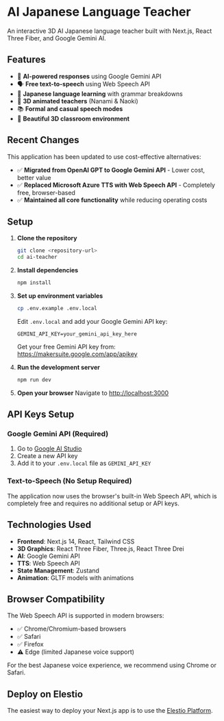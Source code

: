 # AI Japanese Language Teacher

An interactive 3D AI Japanese language teacher built with Next.js, React Three Fiber, and Google Gemini AI.


## Features

- 🤖 **AI-powered responses** using Google Gemini API
- 🗣️ **Free text-to-speech** using Web Speech API
- 🎌 **Japanese language learning** with grammar breakdowns
- 🎯 **3D animated teachers** (Nanami & Naoki)
- 📚 **Formal and casual speech modes**
- 🎨 **Beautiful 3D classroom environment**

## Recent Changes

This application has been updated to use cost-effective alternatives:

- ✅ **Migrated from OpenAI GPT to Google Gemini API** - Lower cost, better value
- ✅ **Replaced Microsoft Azure TTS with Web Speech API** - Completely free, browser-based
- ✅ **Maintained all core functionality** while reducing operating costs

## Setup

1. **Clone the repository**
   ```bash
   git clone <repository-url>
   cd ai-teacher
   ```

2. **Install dependencies**
   ```bash
   npm install
   ```

3. **Set up environment variables**
   ```bash
   cp .env.example .env.local
   ```
   
   Edit `.env.local` and add your Google Gemini API key:
   ```
   GEMINI_API_KEY=your_gemini_api_key_here
   ```
   
   Get your free Gemini API key from: https://makersuite.google.com/app/apikey

4. **Run the development server**
   ```bash
   npm run dev
   ```

5. **Open your browser**
   Navigate to [http://localhost:3000](http://localhost:3000)

## API Keys Setup

### Google Gemini API (Required)
1. Go to [Google AI Studio](https://makersuite.google.com/app/apikey)
2. Create a new API key
3. Add it to your `.env.local` file as `GEMINI_API_KEY`

### Text-to-Speech (No Setup Required)
The application now uses the browser's built-in Web Speech API, which is completely free and requires no additional setup or API keys.

## Technologies Used

- **Frontend**: Next.js 14, React, Tailwind CSS
- **3D Graphics**: React Three Fiber, Three.js, React Three Drei
- **AI**: Google Gemini API
- **TTS**: Web Speech API
- **State Management**: Zustand
- **Animation**: GLTF models with animations

## Browser Compatibility

The Web Speech API is supported in modern browsers:
- ✅ Chrome/Chromium-based browsers
- ✅ Safari
- ✅ Firefox
- ⚠️ Edge (limited Japanese voice support)

For the best Japanese voice experience, we recommend using Chrome or Safari.

## Deploy on Elestio

The easiest way to deploy your Next.js app is to use the [Elestio Platform](https://ellest.io).

